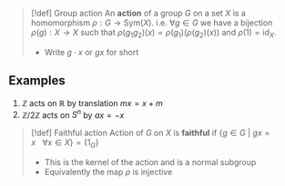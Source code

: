 >[!def] Group action
>An **action** of a group $G$ on a set $X$ is a homomorphism $\rho:G \to \text{Sym}(X)$.
>i.e. $\forall g \in G$ we have a bijection $\rho(g):X \to X$ such that $\rho(g_1g_2)(x) = \rho(g_1)(\rho(g_2)(x))$ and $\rho(1) = \text{id}_X$.
>- Write $g\cdot x$ or $gx$ for short

## Examples

1. $\mathbb{Z}$ acts on $\mathbb{R}$ by translation $mx = x+m$
2. $\mathbb{Z}/2\mathbb{Z}$ acts on $S^n$ by $ax=-x$


>[!def] Faithful action
>Action of $G$ on $X$ is **faithful** if $\{g \in G \:|\: gx =x\:\:\:\forall x \in X\}=\{1_G\}$ 
>- This is the kernel of the action and is a normal subgroup
>- Equivalently the map $\rho$ is injective



